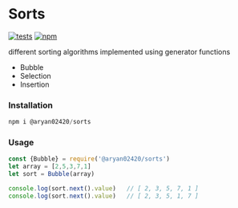 # Sorts 
[![tests][tests-shield]][tests-url]
[![npm][npm-shield]][npm-url]

different sorting algorithms implemented using generator functions

 - Bubble
 - Selection
 - Insertion

### Installation

```js
npm i @aryan02420/sorts
```

### Usage

```js
const {Bubble} = require('@aryan02420/sorts')
let array = [2,5,3,7,1]
let sort = Bubble(array)

console.log(sort.next().value)   // [ 2, 3, 5, 7, 1 ]
console.log(sort.next().value)   // [ 2, 3, 5, 1, 7 ]
```

[tests-shield]: https://img.shields.io/github/workflow/status/aryan02420/Sorts/tests?label=tests
[tests-url]: https://github.com/aryan02420/sorts/actions/workflows/test-runner.yml
[npm-shield]: https://img.shields.io/npm/v/@aryan02420/sorts
[npm-url]: https://www.npmjs.com/package/@aryan02420/sorts
